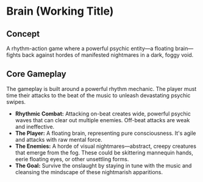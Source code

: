 # Brain (Working Title)

## Concept
A rhythm-action game where a powerful psychic entity—a floating brain—fights back against hordes of manifested nightmares in a dark, foggy void.

## Core Gameplay
The gameplay is built around a powerful rhythm mechanic. The player must time their attacks to the beat of the music to unleash devastating psychic swipes.

* **Rhythmic Combat:** Attacking on-beat creates wide, powerful psychic waves that can clear out multiple enemies. Off-beat attacks are weak and ineffective.
* **The Player:** A floating brain, representing pure consciousness. It's agile and attacks with raw mental force.
* **The Enemies:** A horde of visual nightmares—abstract, creepy creatures that emerge from the fog. These could be skittering mannequin hands, eerie floating eyes, or other unsettling forms.
* **The Goal:** Survive the onslaught by staying in tune with the music and cleansing the mindscape of these nightmarish apparitions.
